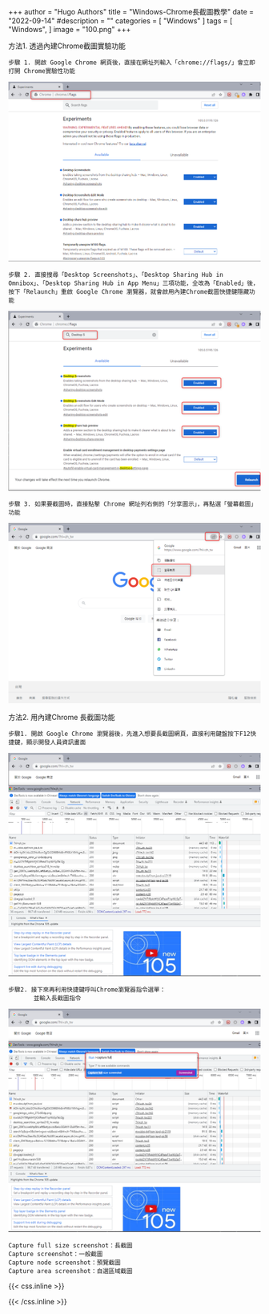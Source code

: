 +++
author = "Hugo Authors"
title = "Windows-Chrome長截圖教學"
date = "2022-09-14"
#description = ""
categories = [
    "Windows"
]
tags = [
    "Windows",
]
image = "100.png"
+++

   方法1. 透過內建Chrome截圖實驗功能
    
    步驟 1. 開啟 Google Chrome 網頁後，直接在網址列輸入「chrome://flags/」會立即打開 Chrome實驗性功能
   ![](001.png)
    
    步驟 2. 直接搜尋「Desktop Screenshots」、「Desktop Sharing Hub in Omnibox」、「Desktop Sharing Hub in App Menu」三項功能，全改為「Enabled」後，按下「Relaunch」重啟 Google Chrome 瀏覽器，就會啟用內建Chrome截圖快捷鍵隱藏功能
   ![](002.png)
   
    步驟 3. 如果要截圖時，直接點擊 Chrome 網址列右側的「分享圖示」，再點選「螢幕截圖」功能
   ![](003.png)  
    
   方法2. 用內建Chrome 長截圖功能
   
    步驟1. 開啟 Google Chrome 瀏覽器後，先進入想要長截圖網頁，直接利用鍵盤按下F12快捷鍵，顯示開發人員資訊畫面
   ![](004.png)
   
    步驟2. 接下來再利用快捷鍵呼叫Chrome瀏覽器指令選單：  
           並輸入長截圖指令
   ![](005.png)    
   
    Capture full size screenshot：長截圖
    Capture screenshot：一般截圖
    Capture node screenshot：預覽截圖
    Capture area screenshot：自選區域截圖

{{< css.inline >}}
<style>
.emojify {
	font-family: Apple Color Emoji, Segoe UI Emoji, NotoColorEmoji, Segoe UI Symbol, Android Emoji, EmojiSymbols;
	font-size: 2rem;
	vertical-align: left;
}
@media screen and (max-width:650px) {
  .nowrap {
    display: block;
    margin: 25px 0;
  }
}
</style>
{{< /css.inline >}}
